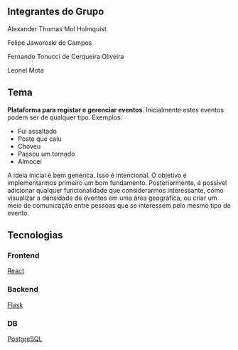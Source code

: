 ## Integrantes do Grupo

Alexander Thomas Mol Holmquist

Felipe Jaworoski de Campos

Fernando Tonucci de Cerqueira Oliveira

Leonel Mota

## Tema

**Plataforma para registar e gerenciar eventos**. Inicialmente estes eventos
podem ser de qualquer tipo. Exemplos:

- Fui assaltado
- Poste que caiu
- Choveu
- Passou um tornado
- Almocei

A ideia inicial é bem genérica. Isso é intencional. O objetivo é implementarmos
primeiro um bom fundamento. Posteriormente, é possível adicionar qualquer
funcionalidade que considerarmos interessante, como visualizar a densidade de
eventos em uma área geográfica, ou criar um meio de comunicação entre pessoas
que se interessem pelo mesmo tipo de evento.

## Tecnologias

### Frontend

[React](https://reactjs.org/)

### Backend

[Flask](https://flask.palletsprojects.com/en/2.0.x/#user-s-guide)

### DB

[PostgreSQL](https://www.postgresql.org/)
